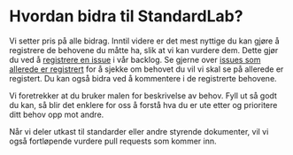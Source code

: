 # Hvordan bidra til StandardLab?

Vi setter pris på alle bidrag. Inntil videre er det mest nyttige du kan gjøre å registrere de behovene du måtte ha, slik at vi kan vurdere dem. Dette gjør du ved å [registrere en issue](https://github.com/arkivverket/standardlab/issues/new/choose) i vår backlog. Se gjerne over [issues som allerede er registrert](https://github.com/arkivverket/standardlab/issues) for å sjekke om behovet du vil vi skal se på allerede er registert. Du kan også bidra ved å kommentere i de registrerte behovene.

Vi foretrekker at du bruker malen for beskrivelse av behov. Fyll ut så godt du kan, så blir det enklere for oss å forstå hva du er ute etter og prioritere ditt behov opp mot andre.

Når vi deler utkast til standarder eller andre styrende dokumenter, vil vi også fortløpende vurdere pull requests som kommer inn.
